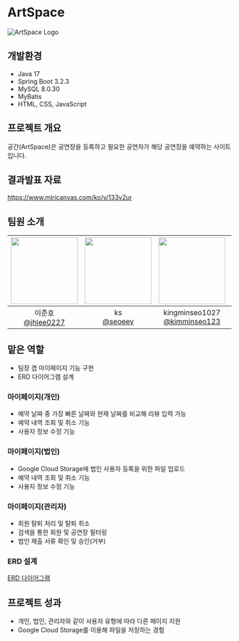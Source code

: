 # ArtSpace

![ArtSpace Logo](https://github.com/jhlee0227/ArtSpace/blob/main/ArtSpace/src/main/resources/static/img/logo_text.png)

## 개발환경
* Java 17
* Spring Boot 3.2.3
* MySQL 8.0.30
* MyBatis
* HTML, CSS, JavaScript

## 프로젝트 개요
공간(ArtSpace)은 공연장을 등록하고 필요한 공연자가 해당 공연장을 예약하는 사이트입니다.

## 결과발표 자료
https://www.miricanvas.com/ko/v/133v2ur

## 팀원 소개
| <img src="https://avatars.githubusercontent.com/u/161573822?v=4" width="150" height="150"/> | <img src="https://avatars.githubusercontent.com/u/112747135?v=4" width="150" height="150"/> | <img src="https://avatars.githubusercontent.com/u/161282676?v=4" width="150" height="150"/> | <img src="https://avatars.githubusercontent.com/u/161573872?v=4" width="150" height="150"/> |
|:-:|:-:|:-:|:-:|
| 이준호<br/>[@jhlee0227](https://github.com/jhlee0227) | ks<br/>[@seoeev](https://github.com/seoeev) | kingminseo1027<br/>[@kimminseo123](https://github.com/kimminseo123) | Hannamug<br/>[@Hannamug](https://github.com/Hannamug) |

## 맡은 역할
- 팀장 겸 마이페이지 기능 구현
- ERD 다이어그램 설계
### 마이페이지(개인)
- 예약 날짜 중 가장 빠른 날짜와 현재 날짜를 비교해 리뷰 입력 가능
- 예약 내역 조회 및 취소 기능
- 사용자 정보 수정 기능
### 마이페이지(법인)
- Google Cloud Storage에 법인 사용자 등록을 위한 파일 업로드
- 예약 내역 조회 및 취소 기능
- 사용자 정보 수정 기능
### 마이페이지(관리자)
- 회원 탈퇴 처리 및 탈퇴 취소
- 검색을 통한 회원 및 공연장 필터링
- 법인 제출 서류 확인 및 승인(거부)


### ERD 설계
[ERD 다이어그램](https://www.erdcloud.com/d/ci8oEzfuiXJH4CST2)

## 프로젝트 성과
- 개인, 법인, 관리자와 같이 사용자 유형에 따라 다른 페이지 지원
- Google Cloud Storage를 이용해 파일을 저장하는 경험

